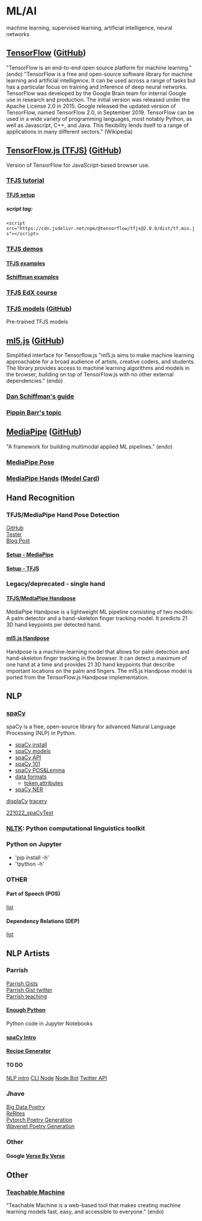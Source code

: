 # ML/AI

machine learning, supervised learning, artificial intelligence, neural networks  

## [TensorFlow](https://www.tensorflow.org/) ([GitHub](https://github.com/tensorflow/tensorflow))
"TensorFlow is an end-to-end open source platform for machine learning." (endo)
"TensorFlow is a free and open-source software library for machine learning and artificial intelligence. It can be used across a range of tasks but has a particular focus on training and inference of deep neural networks.
TensorFlow was developed by the Google Brain team for internal Google use in research and production. The initial version was released under the Apache License 2.0 in 2015. Google released the updated version of TensorFlow, named TensorFlow 2.0, in September 2019.
TensorFlow can be used in a wide variety of programming languages, most notably Python, as well as Javascript, C++, and Java. This flexibility lends itself to a range of applications in many different sectors." (Wikipedia)

## [TensorFlow.js (TFJS)](https://www.tensorflow.org/js/) ([GitHub](https://github.com/tensorflow/tfjs))
Version of TensorFlow for JavaScript-based browser use.
### [TFJS tutorial](https://www.tensorflow.org/js/tutorials)
#### [TFJS setup](https://www.tensorflow.org/js/tutorials/setup)
##### script tag:
`<script src="https://cdn.jsdelivr.net/npm/@tensorflow/tfjs@2.0.0/dist/tf.min.js"></script>`
### [TFJS demos](https://www.tensorflow.org/js/demos)
#### [TFJS examples](https://github.com/tensorflow/tfjs-examples)
#### [Schiffman examples](https://github.com/shiffman/Tensorflow-JS-Examples)
### [TFJS EdX course](https://learning.edx.org/course/course-v1:Google+WebML102+3T2021/home)
### [TFJS models](https://www.tensorflow.org/js/models) ([GitHub](https://github.com/tensorflow/tfjs-models))
Pre-trained TFJS models


## [ml5.js](https://ml5js.org/) ([GitHub](https://github.com/ml5js/ml5-library))
Simplified interface for Tensorflow.js
"ml5.js aims to make machine learning approachable for a broad audience of artists, creative coders, and students. The library provides access to machine learning algorithms and models in the browser, building on top of TensorFlow.js with no other external dependencies." (endo)
### [Dan Schiffman's guide](https://www.youtube.com/watch?v=jmznx0Q1fP0)
### [Pippin Barr's topic](https://pippinbarr.github.io/cart263/topics/ai/introducing-ml5js.html)


## [MediaPipe](https://google.github.io/mediapipe/) ([GitHub](https://github.com/google/mediapipe))
"A framework for building multimodal applied ML pipelines." (endo)
### [MediaPipe Pose](https://google.github.io/mediapipe/solutions/pose.html)
### [MediaPipe Hands](https://google.github.io/mediapipe/solutions/hands.html) ([Model Card](https://drive.google.com/file/d/1-rmIgTfuCbBPW_IFHkh3f0-U_lnGrWpg/view))

## Hand Recognition
### TFJS/MediaPipe Hand Pose Detection
[GitHub](https://github.com/tensorflow/tfjs-models/tree/master/hand-pose-detection)  
[Tester](https://storage.googleapis.com/tfjs-models/demos/hand-pose-detection/index.html?model=mediapipe_hands)  
[Blog Post](https://blog.tensorflow.org/2021/11/3D-handpose.html)  
#### [Setup - MediaPipe](https://github.com/tensorflow/tfjs-models/tree/master/hand-pose-detection/src/mediapipe)  
#### [Setup - TFJS](https://github.com/tensorflow/tfjs-models/tree/master/hand-pose-detection/src/tfjs)  
### Legacy/deprecated - single hand
#### [TFJS/MediaPipe Handpose](https://github.com/tensorflow/tfjs-models/tree/master/handpose)
MediaPipe Handpose is a lightweight ML pipeline consisting of two models: A palm detector and a hand-skeleton finger tracking model. It predicts 21 3D hand keypoints per detected hand.
#### [ml5.js Handpose](https://learn.ml5js.org/#/reference/handpose)
Handpose is a machine-learning model that allows for palm detection and hand-skeleton finger tracking in the browser. It can detect a maximum of one hand at a time and provides 21 3D hand keypoints that describe important locations on the palm and fingers.
The ml5.js Handpose model is ported from the TensorFlow.js Handpose implementation.

## NLP
### [spaCy](https://spacy.io)
spaCy is a free, open-source library for advanced Natural Language Processing (NLP) in Python.
- [spaCy install](https://spacy.io/usage)
- [spaCy models](https://spacy.io/usage/models)
- [spaCy API](https://spacy.io/api)
- [spaCy 101](https://spacy.io/usage/spacy-101)
- [spaCy POS&Lemma](http://mlreference.com/word-properties-spacy)
- [data formats](https://spacy.io/api/data-formats)
    - [token attributes](https://spacy.io/api/token#attributes)
- [spaCy NER](https://spacy.io/usage/linguistic-features#named-entities)

[displaCy](https://spacy.io/usage/visualizers)
[tracery](https://github.com/galaxykate/tracery/tree/tracery2)

[221022_spaCyTest](https://gist.github.com/ylliez/7afef833a25cc227e46175df7b953afc)

### [NLTK](https://www.nltk.org/): Python computational linguistics toolkit


### Python on Jupyter
- 'pip install -h'
- '!python -h'

### OTHER
#### Part of Speech (POS)
[list](https://universaldependencies.org/u/pos/)
#### Dependency Relations (DEP)
[list](https://downloads.cs.stanford.edu/nlp/software/dependencies_manual.pdf)


## NLP Artists
### Parrish
[Parrish Gists](https://gist.github.com/aparrish)  
[Parrish Gist twitter](https://twitter.com/aparrish/status/876117075567284225)  
[Parrish teaching](https://www.decontextualize.com/teaching/)  
#### [Enough Python](https://gist.github.com/aparrish/50803e0ae51a2c6e775af36ea79be285)
Python code in Jupyter Notebooks
#### [spaCy Intro](https://gist.github.com/aparrish/f21f6abbf2367e8eb23438558207e1c3)
#### [Recipe Generator](https://gist.github.com/aparrish/c74dd125dfd2f3130af98cde1cdc2f06)

#### TO DO
[NLP intro](https://gist.github.com/aparrish/697b7f56ac28f4e59af77a66ac573b8f)
[CLI Node](https://creative-coding.decontextualize.com/node/)
[Node Bot](https://gist.github.com/aparrish/110612483c2aab5c78a6cbd1e0d6403f)
[Twitter API](https://gist.github.com/aparrish/d90f3a6e7e03cc93c26c58618dfb13c9)

### Jhave
[Big Data Poetry](https://github.com/jhave/Big-Data-Poetry)  
[ReRites](https://github.com/jhave/RERITES-AvgWeightDescentLSTM-PoetryGeneration)  
[Pytorch Poetry Generation](https://github.com/jhave/pytorch-poetry-generation)  
[Wavenet Poetry Generation](https://github.com/jhave/Wavenet-for-Poem-Generation)  

### Other
#### Google [Verse By Verse](https://sites.research.google/versebyverse/)

## Other
### [Teachable Machine](https://teachablemachine.withgoogle.com/)
"Teachable Machine is a web-based tool that makes creating machine learning models fast, easy, and accessible to everyone." (endo)
